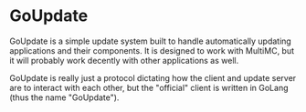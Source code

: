 GoUpdate
========

GoUpdate is a simple update system built to handle automatically updating applications and their components. It is designed to work with MultiMC, but it will probably work decently with other applications as well.

GoUpdate is really just a protocol dictating how the client and update server are to interact with each other, but the "official" client is written in GoLang (thus the name "GoUpdate").

